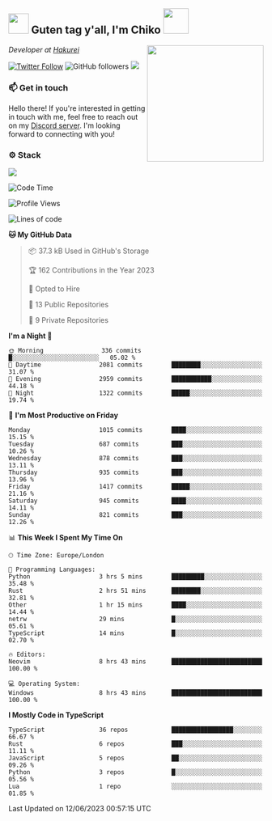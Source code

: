 <h2><img src="https://cdn.discordapp.com/emojis/1100181376730402906.gif?quality=lossless" width="40"> Guten tag y'all, I'm Chiko <img src="https://a.ppy.sh/15907233" width="50"></h2>
<a href="https://twitter.com/Zzul0714/status/1654451338179395585?s=20"><img align='right' src="https://cdn.discordapp.com/attachments/1109162815866023976/1109163700583153705/FvXKt8paEAAR6Ak1.png" width="230"></a>
<p><em>Developer at <a href="https://github.com/hakureiapp">Hakurei</a></em></p>

[![Twitter Follow](https://img.shields.io/twitter/follow/chikoxq?label=Follow)](https://twitter.com/intent/follow?screen_name=chikoxq)
![GitHub followers](https://img.shields.io/github/followers/chikof?label=Follow&style=social)
![](https://komarev.com/ghpvc/?username=chikof&color=blue)

### 📫 Get in touch
Hello there! If you're interested in getting in touch with me, feel free to reach out on my [Discord server](https://discord.gg/sejc7TnX6N). I'm looking forward to connecting with you!

### ⚙️ Stack
![](https://skillicons.dev/icons?i=git,kubernetes,docker,js,ts,cloudflare,css,deno,express,graphql,html,mongodb,nestjs,py,react,apollo,bash,java,lua,nextjs,netlify,nodejs,ps,powershell,rust,neovim,tauri,sentry,postgres,tailwind,prisma,actix)

<!--START_SECTION:waka-->
![Code Time](http://img.shields.io/badge/Code%20Time-1%2C413%20hrs%205%20mins-blue)

![Profile Views](http://img.shields.io/badge/Profile%20Views-14-blue)

![Lines of code](https://img.shields.io/badge/From%20Hello%20World%20I%27ve%20Written-4.5%20million%20lines%20of%20code-blue)

**🐱 My GitHub Data** 

> 📦 37.3 kB Used in GitHub's Storage 
 > 
> 🏆 162 Contributions in the Year 2023
 > 
> 💼 Opted to Hire
 > 
> 📜 13 Public Repositories 
 > 
> 🔑 9 Private Repositories 
 > 
**I'm a Night 🦉** 

```text
🌞 Morning                336 commits         █░░░░░░░░░░░░░░░░░░░░░░░░   05.02 % 
🌆 Daytime                2081 commits        ████████░░░░░░░░░░░░░░░░░   31.07 % 
🌃 Evening                2959 commits        ███████████░░░░░░░░░░░░░░   44.18 % 
🌙 Night                  1322 commits        █████░░░░░░░░░░░░░░░░░░░░   19.74 % 
```
📅 **I'm Most Productive on Friday** 

```text
Monday                   1015 commits        ████░░░░░░░░░░░░░░░░░░░░░   15.15 % 
Tuesday                  687 commits         ███░░░░░░░░░░░░░░░░░░░░░░   10.26 % 
Wednesday                878 commits         ███░░░░░░░░░░░░░░░░░░░░░░   13.11 % 
Thursday                 935 commits         ███░░░░░░░░░░░░░░░░░░░░░░   13.96 % 
Friday                   1417 commits        █████░░░░░░░░░░░░░░░░░░░░   21.16 % 
Saturday                 945 commits         ████░░░░░░░░░░░░░░░░░░░░░   14.11 % 
Sunday                   821 commits         ███░░░░░░░░░░░░░░░░░░░░░░   12.26 % 
```


📊 **This Week I Spent My Time On** 

```text
🕑︎ Time Zone: Europe/London

💬 Programming Languages: 
Python                   3 hrs 5 mins        █████████░░░░░░░░░░░░░░░░   35.48 % 
Rust                     2 hrs 51 mins       ████████░░░░░░░░░░░░░░░░░   32.81 % 
Other                    1 hr 15 mins        ████░░░░░░░░░░░░░░░░░░░░░   14.44 % 
netrw                    29 mins             █░░░░░░░░░░░░░░░░░░░░░░░░   05.61 % 
TypeScript               14 mins             █░░░░░░░░░░░░░░░░░░░░░░░░   02.70 % 

🔥 Editors: 
Neovim                   8 hrs 43 mins       █████████████████████████   100.00 % 

💻 Operating System: 
Windows                  8 hrs 43 mins       █████████████████████████   100.00 % 
```

**I Mostly Code in TypeScript** 

```text
TypeScript               36 repos            █████████████████░░░░░░░░   66.67 % 
Rust                     6 repos             ███░░░░░░░░░░░░░░░░░░░░░░   11.11 % 
JavaScript               5 repos             ██░░░░░░░░░░░░░░░░░░░░░░░   09.26 % 
Python                   3 repos             █░░░░░░░░░░░░░░░░░░░░░░░░   05.56 % 
Lua                      1 repo              ░░░░░░░░░░░░░░░░░░░░░░░░░   01.85 % 
```




 Last Updated on 12/06/2023 00:57:15 UTC
<!--END_SECTION:waka-->


<!--
<p align="center">
     <a href="https://discord.gg/HhybNhchcC"><img src="https://invidget.switchblade.xyz/sejc7TnX6N" align="center" ><a>
</p> 
-->
